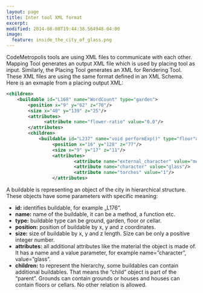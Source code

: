 ```yaml
---
layout: page
title: Inter tool XML format
excerpt: 
modified: 2014-08-08T19:44:38.564948-04:00
image:
  feature: inside_the_city_of_glass.png
---
```


CodeMetropolis tools are using XML files to communicate with each other. Mapping Tool generates an output XML file which is used by placing tool as input. Similarly, the Placing Tool generates an XML for Rendering Tool.
These XML files are using the same format defined in an XML Schema.
Here is an exmaple from a placing output XML:     

```xml
<children>
    <buildable id="L168" name="WordCount" type="garden">
        <position x="9" y="62" z="70"/>
        <size x="40" y="139" z="25"/>
        <attributes>
              <attribute name="flower-ratio" value="0.0"/>
        </attributes>
        <children>
            <buildable id="L237" name="void performExp()" type="floor">
                 <position x="16" y="128" z="77"/>
                 <size x="9" y="17" z="11"/>
                 <attributes>
                         <attribute name="external_character" value="metal"/>
                         <attribute name="character" value="glass"/>
                         <attribute name="torches" value="1"/>
                 </attributes>
```    
 
A buildable is representing an object of the city in hierarchical structure. These objects have some parameters with specific meaning:        
* **id:** identifies buildable, for example „L176”. 
* **name:** name of the buildable, it can be a method, a function etc. 
* **type:** buildable type can be ground, garden, floor or cellar.
* **position:** position of buildable by x, y and z coordinates.
* **size:** size of buildable by x, y and z length. Size can be only a positive integer number.  
* **attributes:** all additional attributes like the material the object is made of. It has a name and a value parameter, for example name=”character”, value=”glass”.  
* **children:** to represent the hierarchy, some buildables can contain additional buildables. That means the “child” object is part of the “parent”. Grounds can contain grounds or houses and houses can contain floors or cellars. No other relation is allowed.
